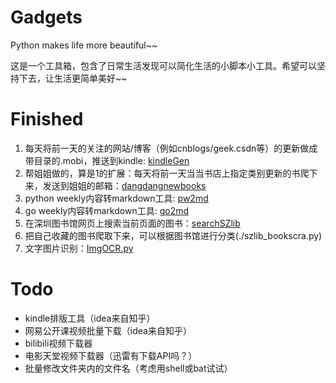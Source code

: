 Gadgets
=======
Python makes life more beautiful~~

这是一个工具箱，包含了日常生活发现可以简化生活的小脚本小工具。希望可以坚持下去，让生活更简单美好~~

Finished
=======
1. 每天将前一天的关注的网站/博客（例如cnblogs/geek.csdn等）的更新做成带目录的.mobi，推送到kindle: [kindleGen](./kindleGen)
2. 帮姐姐做的，算是1的扩展：每天将前一天当当书店上指定类别更新的书爬下来，发送到姐姐的邮箱：[dangdangnewbooks](./dangdangnewbooks)
3. python weekly内容转markdown工具: [pw2md](./pw2md.py)
4. go weekly内容转markdown工具: [go2md](./go2md.py)
5. 在深圳图书馆网页上搜索当前页面的图书：[searchSZlib](./searchSZlib)
6. 把自己收藏的图书爬取下来，可以根据图书馆进行分类(./szlib_bookscra.py)
7. 文字图片识别：[ImgOCR.py](./ImgOCR.py)



Todo
=======
- kindle排版工具（idea来自知乎）
- 网易公开课视频批量下载（idea来自知乎）
- bilibili视频下载器
- 电影天堂视频下载器（迅雷有下载API吗？）
- 批量修改文件夹内的文件名（考虑用shell或bat试试）
